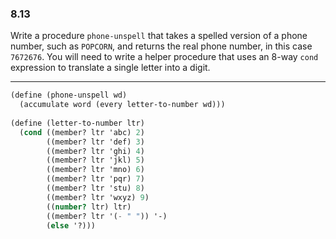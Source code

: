 ### 8.13

Write a procedure `phone-unspell` that takes a spelled version of a phone number, such as `POPCORN`, and returns the real phone number, in this case `7672676`. You will need to write a helper procedure that uses an 8-way `cond` expression to translate a single letter into a digit.

***

~~~ scheme
(define (phone-unspell wd)
  (accumulate word (every letter-to-number wd)))
  
(define (letter-to-number ltr)
  (cond ((member? ltr 'abc) 2)
        ((member? ltr 'def) 3)
        ((member? ltr 'ghi) 4)
        ((member? ltr 'jkl) 5)
        ((member? ltr 'mno) 6)
        ((member? ltr 'pqr) 7)
        ((member? ltr 'stu) 8)
        ((member? ltr 'wxyz) 9)
        ((number? ltr) ltr)
        ((member? ltr '(- " ")) '-)
        (else '?)))
~~~